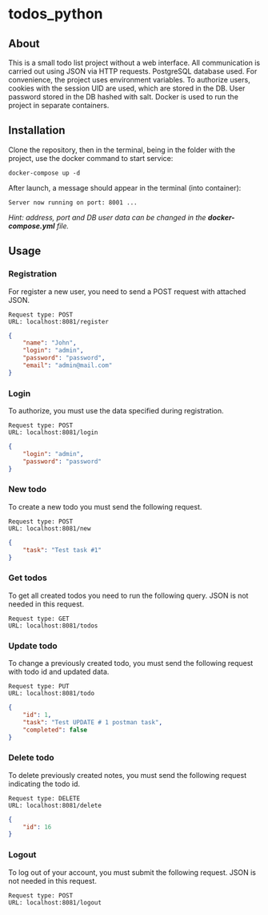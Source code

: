# todos_python

## About
This is a small todo list project without a web interface. All communication is carried out using JSON via HTTP requests. PostgreSQL database used. For convenience, the project uses environment variables. To authorize users, cookies with the session UID are used, which are stored in the DB. User password stored in the DB hashed with salt.
Docker is used to run the project in separate containers.

## Installation
Clone the repository, then in the terminal, being in the folder with the project, use the docker command to start service: 
```
docker-compose up -d
```

After launch, a message should appear in the terminal (into container):
```
Server now running on port: 8001 ...
```

*Hint: address, port and DB user data can be changed in the **docker-compose.yml** file.*

## Usage

### Registration
For register a new user, you need to send a POST request with attached JSON.

    Request type: POST
    URL: localhost:8081/register

```json
{
    "name": "John",
    "login": "admin",
    "password": "password",
    "email": "admin@mail.com"
}
```

### Login
To authorize, you must use the data specified during registration.

    Request type: POST
    URL: localhost:8081/login
```json
{
    "login": "admin",
    "password": "password"
}
```

### New todo
To create a new todo you must send the following request.

    Request type: POST
    URL: localhost:8081/new
```json
{
    "task": "Test task #1"
}
```

### Get todos
To get all created todos you need to run the following query. JSON is not needed in this request.

    Request type: GET
    URL: localhost:8081/todos


### Update todo
To change a previously created todo, you must send the following request with todo id and updated data.

    Request type: PUT
    URL: localhost:8081/todo
```json
{
    "id": 1,
    "task": "Test UPDATE # 1 postman task",
    "completed": false
}
```

### Delete todo
To delete previously created notes, you must send the following request indicating the todo id.

    Request type: DELETE
    URL: localhost:8081/delete
```json
{
    "id": 16
}
```

### Logout
To log out of your account, you must submit the following request. JSON is not needed in this request.

    Request type: POST
    URL: localhost:8081/logout